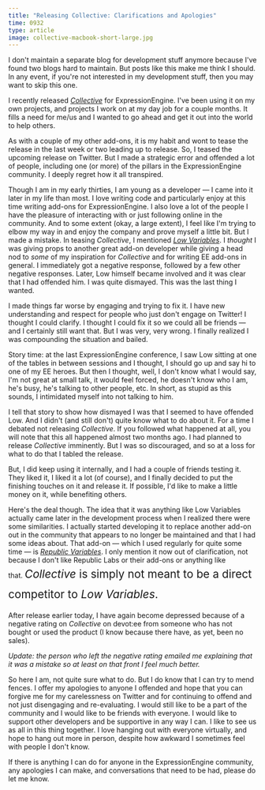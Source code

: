 ```yaml
---
title: "Releasing Collective: Clarifications and Apologies"
time: 0932
type: article
image: collective-macbook-short-large.jpg
---
```


<p>I don't maintain a separate blog for development stuff anymore because I've found two blogs hard to maintain. But posts like this make me think I should. In any event, if you're not interested in my development stuff, then you may want to skip this one.</p>

<p>I recently released <a href="https://devot-ee.com/add-ons/collective"><em>Collective</em></a> for ExpressionEngine. I've been using it on my own projects, and projects I work on at my day job for a couple months. It fills a need for me/us and I wanted to go ahead and get it out into the world to help others.</p>

<p>As with a couple of my other add-ons, it is my habit and wont to tease the release in the last week or two leading up to release. So, I teased the upcoming release on Twitter. But I made a strategic error and offended a lot of people, including one (or more) of the pillars in the ExpressionEngine community. I deeply regret how it all transpired.</p>

<p>Though I am in my early thirties, I am young as a developer — I came into it later in my life than most. I love writing code and particularly enjoy at this time writing add-ons for ExpressionEngine. I also love a lot of the people I have the pleasure of interacting with or just following online in the community. And to some extent (okay, a large extent), I feel like I'm trying to elbow my way in and enjoy the company and prove myself a little bit. But I made a mistake. In teasing <em>Collective</em>, I mentioned <a href="https://devot-ee.com/add-ons/low-variables"><em>Low Variables</em></a>. I <em>thought</em> I was giving props to another great add-on developer while giving a head nod to <em>some</em> of my inspiration for <em>Collective</em> and for writing EE add-ons in general. I immediately got a negative response, followed by a few other negative responses. Later, Low himself became involved and it was clear that I had offended him. I was quite dismayed. This was the last thing I wanted.</p>

<p>I made things far worse by engaging and trying to fix it. I have new understanding and respect for people who just don't engage on Twitter! I thought I could clarify. I thought I could fix it so we could all be friends — and I certainly still want that. But I was very, very wrong. I finally realized I was compounding the situation and bailed.</p>

<p>Story time: at the last ExpressionEngine conference, I saw Low sitting at one of the tables in between sessions and I thought, I should go up and say hi to one of my EE heroes. But then I thought, well, I don't know what I would say, I'm not great at small talk, it would feel forced, he doesn't know who I am, he's busy, he's talking to other people, etc. In short, as stupid as this sounds, I intimidated myself into not talking to him.</p>

<p>I tell that story to show how dismayed I was that I seemed to have offended Low. And I didn't (and still don't) quite know what to do about it. For a time I debated not releasing <em>Collective</em>. If you followed what happened at all, you will note that this all happened almost two months ago. I had planned to release <em>Collective</em> imminently. But I was so discouraged, and so at a loss for what to do that I tabled the release.</p>

<p>But, I did keep using it internally, and I had a couple of friends testing it. They liked it, I liked it a lot (of course), and I finally decided to put the finishing touches on it and release it. If possible, I'd like to make a little money on it, while benefiting others.</p>

<p>Here's the deal though. The idea that it was anything like Low Variables actually came later in the development process when I realized there were some similarities. I actually started developing it to replace another add-on out in the community that appears to no longer be maintained and that I had some ideas about. That add-on — which I used regularly for quite some time — is <a href="https://devot-ee.com/add-ons/republic-variables"><em>Republic Variables</em></a>. I only mention it now out of clarification, not because I don't like Republic Labs or their add-ons or anything like that.&nbsp;<em style="line-height: 1.8em; font-size: 1.4rem;">Collective</em><span style="line-height: 1.8em; font-size: 1.4rem;"> is simply not meant to be a direct competitor to </span><em style="line-height: 1.8em; font-size: 1.4rem;">Low Variables</em><span style="line-height: 1.8em; font-size: 1.4rem;">.</span></p>

<p>After release earlier today, I have again become depressed because of a negative rating on <em>Collective</em> on devot:ee from someone who has not bought or used the product (I know because there have, as yet, been no sales).</p>

<p><em>Update: the person who left the negative rating emailed me explaining that it was a mistake so at least on that front I feel much better.</em></p>

<p>So here I am, not quite sure what to do. But I do know that I can try to mend fences. I offer my apologies to anyone I offended and hope that you can forgive me for my carelessness on Twitter and for continuing to offend and not just disengaging and re-evaluating. I would still like to be a part of the community and I would like to be friends with everyone. I would like to support other developers and be supportive in any way I can. I like to see us as all in this thing together. I love hanging out with everyone virtually, and hope to hang out more in person, despite how awkward I sometimes feel with people I don't know.</p>

<p>If there is anything I can do for anyone in the ExpressionEngine community, any apologies I can make, and conversations that need to be had, please do let me know.</p>
